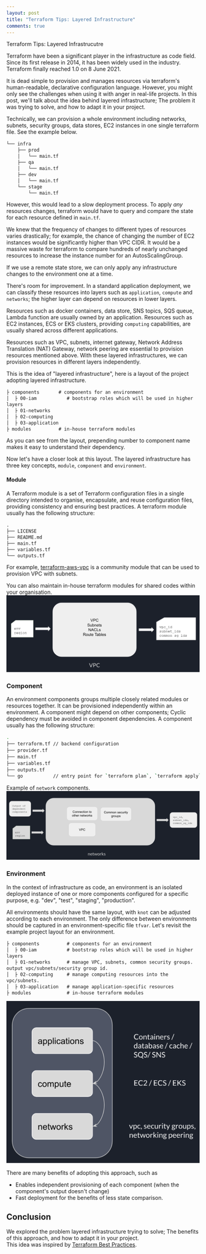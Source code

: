 ```yaml
---
layout: post
title: "Terraform Tips: Layered Infrastructure"
comments: true
---
```

Terraform Tips: Layered Infrastrucutre


Terraform have been a significant player in the infrastructure as code field.
Since its first release in 2014, it has been widely used in the industry. Terraform finally reached 1.0 on 8 June 2021.

It is dead simple to provision and manages resources via terraform's human-readable, declarative configuration language. However, you might only see the challenges when using it with anger in real-life projects.
In this post, we'll talk about the idea behind layered infrastructure;  The problem it was trying to solve, and how to adapt it in your project.

Technically, we can provision a whole environment including networks, subnets, security groups, data stores, EC2 instances in one single terraform file. See the example below.
```
└── infra
    ├── prod
    │   └── main.tf
    ├── qa
    │   └── main.tf
    ├── dev
    │   └── main.tf
    └── stage
        └── main.tf
``` 

However, this would lead to a slow deployment process. 
To apply *any* resources changes, terraform would have to query and compare the state for each resource defined in `main.tf`. 

We knew that the frequency of changes to different types of resources varies drastically; for example, the chance of changing the number of EC2 instances would be significantly higher than VPC CIDR. It would be a massive waste for terraform to compare hundreds of nearly unchanged resources to increase the instance number for an AutosScalingGroup.

If we use a remote state store, we can only apply any infrastructure changes to the environment one at a time.

There's room for improvement. In a standard application deployment, we can classify these resources into layers such as  `application`, `compute` and `networks`; the higher layer can depend on resources in lower layers.

Resources such as docker containers, data store, SNS topics, SQS queue, Lambda function are usually owned by an application.
Resources such as EC2 instances, ECS or EKS clusters, providing `computing` capabilities, are usually shared across different applications.

Resources such as VPC, subnets, internet gateway, Network Address Translation (NAT) Gateway, network peering are essential to provision resources mentioned above.
With these layered infrastructures, we can provision resources in different layers independently.

This is the idea of "layered infrastructure", here is a layout of the project adopting layered infrastructure.
```
├ components       # components for an environment
│  ├ 00-iam           # bootstrap roles which will be used in higher layers
│  ├ 01-networks
│  ├ 02-computing
│  ├ 03-application
├ modules          # in-house terraform modules
```
As you can see from the layout, prepending number to component name makes it easy to understand their dependency.

Now let's have a closer look at this layout. The layered infrastructure has three key concepts, `module`, `component` and `environment`.

#### Module
A Terraform module is a set of Terraform configuration files in a single directory intended to organise, encapsulate, and reuse configuration files, providing consistency and ensuring best practices.
A terraform module usually has the following structure:
```
.
├── LICENSE
├── README.md
├── main.tf
├── variables.tf
└── outputs.tf    
```
For example, [terraform-aws-vpc](https://github.com/terraform-aws-modules/terraform-aws-vpc) is a community module that can be used to provision VPC with subnets.

You can also maintain in-house terraform modules for shared codes within your organisation.
![Module](/images/terraform-module.png)

### Component
An environment components groups multiple closely related modules or resources together.
It can be provisioned independently within an environment.
A component might depend on other components; Cyclic dependency must be avoided in component dependencies.
A component usually has the following structure:

```sh
.
├── terraform.tf // backend configuration
├── provider.tf
├── main.tf
├── variables.tf
├── outputs.tf
└── go           // entry point for `terraform plan`, `terraform apply` and `terraform destroy`
```

Example of `network` components.
![Component](/images/terraform-component.png)

### Environment
In the context of infrastructure as code, an environment is an isolated deployed instance of one or more components configured for a specific purpose, e.g. "dev", "test", "staging", "production".

All environments should have the same layout, with `knot` can be adjusted according to each environment.
The only difference between environments should be captured in an environment-specific file `tfvar`.
Let's revisit the example project layout for an environment.
```
├ components          # components for an environment
│  ├ 00-iam           # bootstrap roles which will be used in higher layers
│  ├ 01-networks      # manage VPC, subnets, common security groups. output vpc/subnets/security group id.
│  ├ 02-computing     # manage computing resources into the vpc/subnets.
│  ├ 03-application   # manage application-specific resources 
├ modules             # in-house terraform modules
```
![Environment](/images/terraform-environment.png)

There are many benefits of adopting this approach, such as
- Enables independent provisioning of each component (when the component's output doesn't change)
- Fast deployment for the benefits of less state comparison.

## Conclusion
We explored the problem layered infrastructure trying to solve; The benefits of this approach, and how to adapt it in your project.  
This idea was inspired by [Terraform Best Practices](https://www.terraform-best-practices.com/).